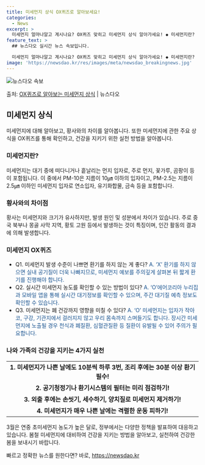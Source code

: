 ```yaml
---
title: 미세먼지 상식 OX퀴즈로 알아보세요!
categories:
  - News
excerpt: >
  미세먼지 얼마나알고 계시나요? OX퀴즈 맞히고 미세먼지 상식 알아가세요! ◆ 미세먼지란?  대기 중에 떠다니…
feature_text: >
  ## 뉴스다오 실시간 뉴스 속보입니다.

  미세먼지 얼마나알고 계시나요? OX퀴즈 맞히고 미세먼지 상식 알아가세요! ◆ 미세먼지란?  대기 중에 떠다니…
image: 'https://newsdao.kr/res/images/meta/newsdao_breakingnews.jpg'
---
```


![뉴스다오 속보](https://newsdao.kr/res/images/meta/newsdao_breakingnews.jpg)

<p>출처: <a href="https://newsdao.kr/3298" rel="dofollow">OX퀴즈로 알아보는 미세먼지 상식</a> | 뉴스다오</p>

<h2 data-ke-size="size26">미세먼지 상식</h2>
<p data-ke-size="size16">미세먼지에 대해 알아보고, 황사와의 차이를 알아봅니다. 또한 미세먼지에 관한 주요 상식을 OX퀴즈를 통해 확인하고, 건강을 지키기 위한 실천 방법을 알아봅니다.</p>

<h3>미세먼지란?</h3>
<p data-ke-size="size16">미세먼지는 대기 중에 떠다니거나 흩날리는 먼지 입자로, 주로 먼지, 꽃가루, 곰팡이 등이 포함됩니다. 이 중에서 PM-10은 지름이 10㎛ 이하의 입자이고, PM-2.5는 지름이 2.5㎛ 이하인 미세먼지 입자로 연소입자, 유기화합물, 금속 등을 포함합니다.</p>

<h3>황사와의 차이점</h3>
<p data-ke-size="size16">황사는 미세먼지와 크기가 유사하지만, 발생 원인 및 성분에서 차이가 있습니다. 주로 중국 북부나 몽골 사막 지역, 황토 고원 등에서 발생하는 것이 특징이며, 인간 활동의 결과에 의해 발생합니다.</p>

<h3>미세먼지 OX퀴즈</h3>
<ul>
   <li>Q1. 미세먼지 발생 수준이 나쁘면 환기를 하지 않는 게 좋다? <span style="color: #1a5490;">A. ‘X’ 환기를 하지 않으면 실내 공기질이 더욱 나빠지므로, 미세먼지 예보를 주의깊게 살펴본 뒤 짧게 환기를 진행해야 합니다.</span></li>
   <li>Q2. 실시간 미세먼지 농도를 확인할 수 있는 방법이 있다? <span style="color: #1a5490;">A. ‘O’에어코리아 누리집과 모바일 앱을 통해 실시간 대기정보를 확인할 수 있으며, 주간 대기질 예측 정보도 확인할 수 있습니다.</span></li>
   <li>Q3. 미세먼지는 폐 건강까지 영향을 미칠 수 있다? <span style="color: #1a5490;">A. ‘O’ 미세먼지는 입자가 작아 코, 구강, 기관지에서 걸러지지 않고 우리 몸속까지 스며들기도 합니다. 장시간 미세먼지에 노출될 경우 천식과 폐질환, 심혈관질환 등 질환이 유발될 수 있어 주의가 필요합니다.</span></li>
</ul>

<h3>나와 가족의 건강을 지키는 4가지 실천</h3>
<table>
   <tr>
      <td style="text-align: center; height: 17px;"><b>1. 미세먼지가 나쁜 날에도 10분씩 하루 3번, 조리 후에는 30분 이상 환기 필수!</b></td>
   </tr>
   <tr>
      <td style="text-align: center; height: 17px;"><b>2. 공기청정기나 환기시스템의 필터는 미리 점검하기!</b></td>
   </tr>
   <tr>
      <td style="text-align: center; height: 17px;"><b>3. 외출 후에는 손씻기, 세수하기, 양치질로 미세먼지 제거하기!</b></td>
   </tr>
   <tr>
      <td style="text-align: center; height: 17px;"><b>4. 미세먼지가 매우 나쁜 날에는 격렬한 운동 피하기!</b></td>
   </tr>
</table>
<p data-ke-size="size16">3월은 연중 초미세먼지 농도가 높은 달로, 정부에서는 다양한 정책을 발표하여 대응하고 있습니다. 봄철 미세먼지에 대비하여 건강을 지키는 방법을 알아보고, 실천하여 건강한 봄을 보내시기 바랍니다.</p>

<p data-ke-size="size16"></p> 

빠르고 정확한 뉴스를 원한다면? 바로, <a href="https://newsdao.kr" rel="dofollow">https://newsdao.kr</a>


